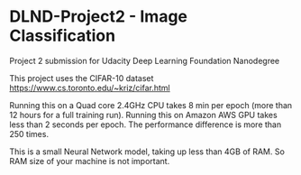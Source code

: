 # DLND-Project2 - Image Classification
Project 2 submission for Udacity Deep Learning Foundation Nanodegree

This project uses the CIFAR-10 dataset https://www.cs.toronto.edu/~kriz/cifar.html

Running this on a Quad core 2.4GHz CPU takes 8 min per epoch (more than 12 hours for a full training run).
Running this on Amazon AWS GPU takes less than 2 seconds per epoch. The performance difference is more than 250 times.

This is a small Neural Network model, taking up less than 4GB of RAM. So RAM size of your machine is not important.

